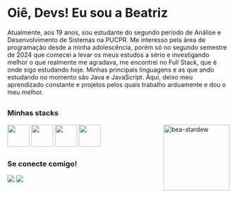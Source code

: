 <h1> Oiê, Devs! Eu sou a Beatriz</h1>

Atualmente, aos 19 anos, sou estudante do segundo período de Análise e Desenvolvimento de Sistemas na PUCPR. Me interesso pela área de programação desde a minha adolescência, porém só no segundo semestre de 2024 que comecei a levar os meus estudos a sério e investigando melhor o que realmente me agradava, me encontrei no Full Stack, que é onde sigo estudando hoje. Minhas principais linguagens e as que ando estudando no momento são Java e JavaScript. Aqui, deixo meu aprendizado constante e projetos pelos quais trabalho arduamente e dou o meu melhor.

##
<h3>Minhas stacks</h3>
<div>
  <img align="center" height="50" width="50" src="https://cdn.jsdelivr.net/gh/devicons/devicon@latest/icons/java/java-original.svg" />
  <img align="center" height="50" width="50" src="https://cdn.jsdelivr.net/gh/devicons/devicon@latest/icons/javascript/javascript-plain.svg" />
  <img align="center" height="50" width="50" src="https://cdn.jsdelivr.net/gh/devicons/devicon@latest/icons/css3/css3-original.svg" />
  <img align="center" height="50" width="50" src="https://cdn.jsdelivr.net/gh/devicons/devicon@latest/icons/nodejs/nodejs-original-wordmark.svg" />
  <img align="right" height="150" width="150" alt="bea-stardew" src="https://cdn.discordapp.com/attachments/954471550155907095/1394804656269426839/Design_sem_nome.gif?ex=68782490&is=6876d310&hm=c69f99b4ca167f1700f8bda130250cf4f477d213652239722d32a8373eaf501e&"/>
</div>

##
<h3>Se conecte comigo!</h3>
<div>
  <a href = "mailto:biawandekoken905@gmail.com"><img src="https://img.shields.io/badge/-Gmail-%23333?style=for-the-badge&logo=gmail&logoColor=pink" target="_blank"></a>
  <a href="https://www.linkedin.com/in/beatlls" target="_blank"><img src="https://img.shields.io/badge/-LinkedIn-%230077B5?style=for-the-badge&logo=linkedin&logoColor=white" target="_blank"></a> 
</div>
          
          
